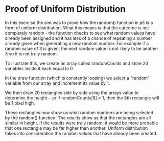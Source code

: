 # Proof of Uniform Distribution

In this exercise the aim was to prove how the random() function in p5 is a form of uniform distribution. What this means is that the outcome is not completely random - the function checks to see what random values have already been assigned and it has less of a chance of repeating a number already given when generating a new random number. For example if a random value of 3 is given, the next random value is not likely to be another 3 so it is not truly random.

To illustrate this, we create an array called randomCounts and store 20 variables inside it each equal to 0. 

In the draw function (which is constantly looping) we select a "random" variable from our array and increment its value by 1.

We then draw 20 rectangles side by side using the arrays value to determine the height - so if randomCounts[8] = 1, then the 8th rectangle will be 1 pixel high. 

These rectangles now show us what random numbers are being selected by the random() function. The results show us that the rectangles are all similar in height. If the results were truly random, it would be more probable that one rectangle may be far higher than another. Uniform distribution takes into consideration the random values that have already been created.
